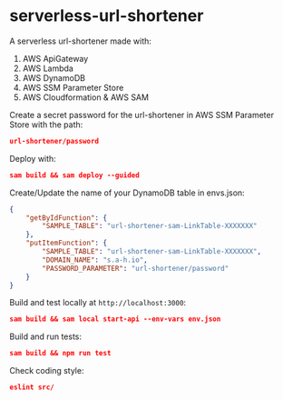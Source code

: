 # serverless-url-shortener

A serverless url-shortener made with:

1. AWS ApiGateway
2. AWS Lambda
3. AWS DynamoDB
4. AWS SSM Parameter Store
5. AWS Cloudformation & AWS SAM

Create a secret password for the url-shortener in AWS SSM Parameter Store with the path:
```json
url-shortener/password
```

Deploy with:

```json
sam build && sam deploy --guided
```

Create/Update the name of your DynamoDB table in envs.json:
```json
{
    "getByIdFunction": {
        "SAMPLE_TABLE": "url-shortener-sam-LinkTable-XXXXXXX"
    },
    "putItemFunction": {
        "SAMPLE_TABLE": "url-shortener-sam-LinkTable-XXXXXXX",
        "DOMAIN_NAME": "s.a-h.io",
        "PASSWORD_PARAMETER": "url-shortener/password"
    }
}
```

Build and test locally at `http://localhost:3000`:

```json
sam build && sam local start-api --env-vars env.json
```

Build and run tests:

```json
sam build && npm run test
```

Check coding style:

```json
eslint src/
```
